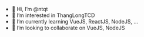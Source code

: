 - 👋 Hi, I’m @ntqt
- 👀 I’m interested in ThangLongTCD
- 🌱 I’m currently learning VueJS, ReactJS, NodeJS, ...
- 💞️ I’m looking to collaborate on VueJS, NodeJS

<!---
ntqt/ntqt is a ✨ special ✨ repository because its `README.md` (this file) appears on your GitHub profile.
You can click the Preview link to take a look at your changes.
--->
